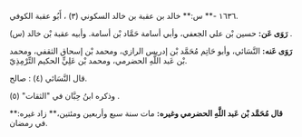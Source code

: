 ١٦٣٦ -** س:** خالد بن عقبة بن خالد السكوني (٣) ، أَبُو عقبة الكوفي.

**رَوَى عَن:** حسين بْن علي الجعفي، وأبي أسامة حَمَّاد بْن أسامة. وأبيه عقبة بْن خالد (س) .

**رَوَى عَنه:** النَّسَائي، وأبو حَاتِم مُحَمَّد بْن إدريس الرازي، ومحمد بْن إسحاق الثقفي، ومحمد بْن عَبد اللَّهِ الحضرمي، ومحمد بْن عَلِيٍّ الحكيم التِّرْمِذِيّ.

قال النَّسَائي (٤) : صالح.

وذكره ابنُ حِبَّان في "الثقات" (٥) .

**قال مُحَمَّد بْن عَبد اللَّهِ الحضرمي وغيره:** مات سنة سبع وأربعين ومئتين،** زاد غيره:** في رمضان.